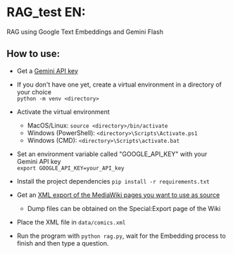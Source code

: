 # RAG_test EN:
RAG using Google Text Embeddings and Gemini Flash

## How to use:
- Get a [Gemini API key](https://ai.google.dev/gemini-api/docs/api-key)
  
- If you don't have one yet, create a virtual environment in a directory of your choice  
  ```python -m venv <directory>```
  
- Activate the virtual environment
    - MacOS/Linux: ```source <directory>/bin/activate```  
    - Windows (PowerShell): ```<directory>\Scripts\Activate.ps1```  
    - Windows (CMD): ```<directory>\Scripts\activate.bat```
      
- Set an environment variable called "GOOGLE_API_KEY" with your Gemini API key  
    ```export GOOGLE_API_KEY=your_API_key```
  
- Install the project dependencies
    ```pip install -r requirements.txt```
  
- Get an [XML export of the MediaWiki pages you want to use as source](https://www.mediawiki.org/wiki/Manual:Importing_XML_dumps)
    - Dump files can be obtained on the Special:Export page of the Wiki
      
- Place the XML file in ```data/comics.xml```
  
- Run the program with ```python rag.py```, wait for the Embedding process to finish and then type a question.
